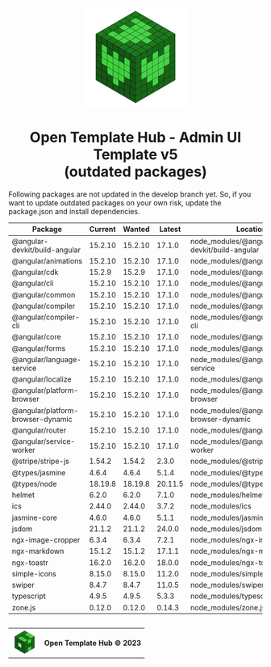 <p align="center">
  <a href="https://opentemplatehub.com">
    <img src="https://raw.githubusercontent.com/open-template-hub/open-template-hub.github.io/master/assets/logo/ui/admin-ui-logo.png" alt="Logo" width=200>
  </a>
</p>


<h1 align="center">
Open Template Hub - Admin UI Template v5
  <br/>
(outdated packages)
</h1>

Following packages are not updated in the develop branch yet. So, if you want to update outdated packages on your own risk, update the package.json and install dependencies.

| Package | Current | Wanted | Latest | Location |
| --- | --- | --- | --- | --- |
| @angular-devkit/build-angular | 15.2.10 | 15.2.10 | 17.1.0 | node_modules/@angular-devkit/build-angular |
| @angular/animations | 15.2.10 | 15.2.10 | 17.1.0 | node_modules/@angular/animations |
| @angular/cdk | 15.2.9 | 15.2.9 | 17.1.0 | node_modules/@angular/cdk |
| @angular/cli | 15.2.10 | 15.2.10 | 17.1.0 | node_modules/@angular/cli |
| @angular/common | 15.2.10 | 15.2.10 | 17.1.0 | node_modules/@angular/common |
| @angular/compiler | 15.2.10 | 15.2.10 | 17.1.0 | node_modules/@angular/compiler |
| @angular/compiler-cli | 15.2.10 | 15.2.10 | 17.1.0 | node_modules/@angular/compiler-cli |
| @angular/core | 15.2.10 | 15.2.10 | 17.1.0 | node_modules/@angular/core |
| @angular/forms | 15.2.10 | 15.2.10 | 17.1.0 | node_modules/@angular/forms |
| @angular/language-service | 15.2.10 | 15.2.10 | 17.1.0 | node_modules/@angular/language-service |
| @angular/localize | 15.2.10 | 15.2.10 | 17.1.0 | node_modules/@angular/localize |
| @angular/platform-browser | 15.2.10 | 15.2.10 | 17.1.0 | node_modules/@angular/platform-browser |
| @angular/platform-browser-dynamic | 15.2.10 | 15.2.10 | 17.1.0 | node_modules/@angular/platform-browser-dynamic |
| @angular/router | 15.2.10 | 15.2.10 | 17.1.0 | node_modules/@angular/router |
| @angular/service-worker | 15.2.10 | 15.2.10 | 17.1.0 | node_modules/@angular/service-worker |
| @stripe/stripe-js | 1.54.2 | 1.54.2 | 2.3.0 | node_modules/@stripe/stripe-js |
| @types/jasmine | 4.6.4 | 4.6.4 | 5.1.4 | node_modules/@types/jasmine |
| @types/node | 18.19.8 | 18.19.8 | 20.11.5 | node_modules/@types/node |
| helmet | 6.2.0 | 6.2.0 | 7.1.0 | node_modules/helmet |
| ics | 2.44.0 | 2.44.0 | 3.7.2 | node_modules/ics |
| jasmine-core | 4.6.0 | 4.6.0 | 5.1.1 | node_modules/jasmine-core |
| jsdom | 21.1.2 | 21.1.2 | 24.0.0 | node_modules/jsdom |
| ngx-image-cropper | 6.3.4 | 6.3.4 | 7.2.1 | node_modules/ngx-image-cropper |
| ngx-markdown | 15.1.2 | 15.1.2 | 17.1.1 | node_modules/ngx-markdown |
| ngx-toastr | 16.2.0 | 16.2.0 | 18.0.0 | node_modules/ngx-toastr |
| simple-icons | 8.15.0 | 8.15.0 | 11.2.0 | node_modules/simple-icons |
| swiper | 8.4.7 | 8.4.7 | 11.0.5 | node_modules/swiper |
| typescript | 4.9.5 | 4.9.5 | 5.3.3 | node_modules/typescript |
| zone.js | 0.12.0 | 0.12.0 | 0.14.3 | node_modules/zone.js |

<table align="right"><tr><td><a href="https://opentemplatehub.com"><img src="https://raw.githubusercontent.com/open-template-hub/open-template-hub.github.io/master/assets/logo/brand-logo.png" width="50px" alt="oth"/></a></td><td><b>Open Template Hub © 2023</b></td></tr></table>

